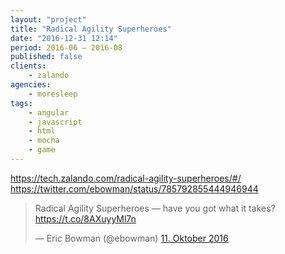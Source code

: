 ```yaml
---
layout: "project"
title: "Radical Agility Superheroes"
date: "2016-12-31 12:14"
period: 2016-06 – 2016-08
published: false
clients:
    - zalando
agencies:
    - moresleep
tags:
    - angular
    - javascript
    - html
    - mocha
    - game
---
```

<!-- marc storch & moresleep
unterbau angularjs
testgetrieben entwickelt
job site verlinken wie im blogpost
-->

https://tech.zalando.com/radical-agility-superheroes/#/
https://twitter.com/ebowman/status/785792855444946944

<blockquote class="twitter-tweet" data-lang="de"><p lang="en" dir="ltr">Radical Agility Superheroes — have you got what it takes? <a href="https://t.co/8AXuyyMl7n">https://t.co/8AXuyyMl7n</a></p>&mdash; Eric Bowman (@ebowman) <a href="https://twitter.com/ebowman/status/785792855444946944">11. Oktober 2016</a></blockquote>
<script async src="//platform.twitter.com/widgets.js" charset="utf-8"></script>
